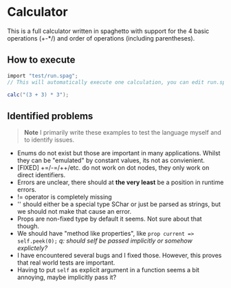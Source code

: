 # Calculator
This is a full calculator written in spaghetto with support for the 4 basic operations (+-*/) and order of operations (including parentheses).

## How to execute
```cs
import "test/run.spag";
// This will automatically execute one calculation, you can edit run.spag to not run the calculation at import.

calc("(3 + 3) * 3");
```

## Identified problems
> **Note**
> I primarily write these examples to test the language myself and to identify issues.
  - Enums do not exist but those are important in many applications. Whilst they can be "emulated" by constant values, its not as convienient.
  - [FIXED] +=/-=/++/etc. do not work on dot nodes, they only work on direct identifiers.
  - Errors are unclear, there should at **the very least** be a position in runtime errors.
  - != operator is completely missing
  - '' should either be a special type SChar or just be parsed as strings, but we should not make that cause an error.
  - Props are non-fixed type by default it seems. Not sure about that though.
  - We should have "method like properties", like `prop current => self.peek(0);` *q: should self be passed implicitly or somehow explictely?*
  - I have encountered several bugs and I fixed those. However, this proves that real world tests are important.
  - Having to put `self` as explicit argument in a function seems a bit annoying, maybe implicitly pass it?
